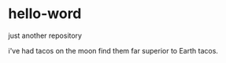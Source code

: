 # hello-word
just another repository

i've had tacos on the moon find them far superior to Earth tacos.
